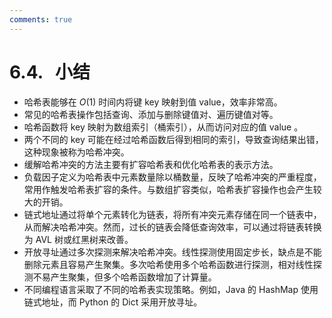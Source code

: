 ```yaml
---
comments: true
---
```


# 6.4. &nbsp; 小结

- 哈希表能够在 $O(1)$ 时间内将键 key 映射到值 value，效率非常高。
- 常见的哈希表操作包括查询、添加与删除键值对、遍历键值对等。
- 哈希函数将 key 映射为数组索引（桶索引），从而访问对应的值 value 。
- 两个不同的 key 可能在经过哈希函数后得到相同的索引，导致查询结果出错，这种现象被称为哈希冲突。
- 缓解哈希冲突的方法主要有扩容哈希表和优化哈希表的表示方法。
- 负载因子定义为哈希表中元素数量除以桶数量，反映了哈希冲突的严重程度，常用作触发哈希表扩容的条件。与数组扩容类似，哈希表扩容操作也会产生较大的开销。
- 链式地址通过将单个元素转化为链表，将所有冲突元素存储在同一个链表中，从而解决哈希冲突。然而，过长的链表会降低查询效率，可以通过将链表转换为 AVL 树或红黑树来改善。
- 开放寻址通过多次探测来解决哈希冲突。线性探测使用固定步长，缺点是不能删除元素且容易产生聚集。多次哈希使用多个哈希函数进行探测，相对线性探测不易产生聚集，但多个哈希函数增加了计算量。
- 不同编程语言采取了不同的哈希表实现策略。例如，Java 的 HashMap 使用链式地址，而 Python 的 Dict 采用开放寻址。
